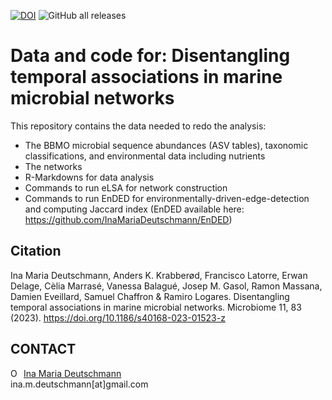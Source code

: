 [![DOI](https://zenodo.org/badge/355175738.svg)](https://zenodo.org/doi/10.5281/zenodo.10244268)
![GitHub all releases](https://img.shields.io/github/downloads/InaMariaDeutschmann/TemporalNetworkBBMO/total?logo=Github&style=flat-square)

# Data and code for: Disentangling temporal associations in marine microbial networks

This repository contains the data needed to redo the analysis:
- The BBMO microbial sequence abundances (ASV tables), taxonomic classifications, and environmental data including nutrients
- The networks
- R-Markdowns for data analysis 
- Commands to run eLSA for network construction
- Commands to run EnDED for environmentally-driven-edge-detection and computing Jaccard index (EnDED available here: https://github.com/InaMariaDeutschmann/EnDED)

## Citation
Ina Maria Deutschmann, Anders K. Krabberød, Francisco Latorre, Erwan Delage, Cèlia Marrasé, Vanessa Balagué, Josep M. Gasol, Ramon Massana, Damien Eveillard, Samuel Chaffron & Ramiro Logares. Disentangling temporal associations in marine microbial networks. Microbiome 11, 83 (2023). https://doi.org/10.1186/s40168-023-01523-z

## CONTACT
<div itemscope itemtype="https://schema.org/Person"><a itemprop="sameAs" content="https://orcid.org/0000-0002-3512-261X" href="https://orcid.org/0000-0002-3512-261X" target="orcid.widget" rel="noopener noreferrer" style="vertical-align:top;"><img src="https://orcid.org/sites/default/files/images/orcid_16x16.png" style="width:1em;margin-right:.5em;" alt="ORCID iD icon">Ina Maria Deutschmann</a></div>
ina.m.deutschmann[at]gmail.com
